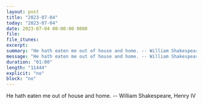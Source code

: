 ```yaml
---
layout: post
title: "2023-07-04"
today: "2023-07-04"
date: 2023-07-04 00:00:00 0000
file:
file_itunes:
excerpt:
summary: "He hath eaten me out of house and home. -- William Shakespeare, Henry IV "
message: "He hath eaten me out of house and home. -- William Shakespeare, Henry IV "
duration: "01:00"
length: "11444"
explicit: "no"
block: "no"
---
```

He hath eaten me out of house and home. -- William Shakespeare, Henry IV 

